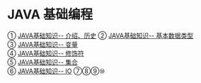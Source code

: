 # JAVA 基础编程
① [JAVA基础知识-- 介绍、历史](basicKnowledge.md)               ② [JAVA基础知识-- 基本数据类型](basicKnowledge-0.md)     
③ [JAVA基础知识-- 变量](basicKnowledge-1.md)     
④ [JAVA基础知识-- 修饰符](basicKnowledge-2.md)  
⑤ [JAVA基础知识-- 集合](collection.md)  
⑥ [JAVA基础知识-- IO](IO.md) 
⑦⑧⑨⑩